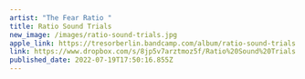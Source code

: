 ```yaml
---
artist: "The Fear Ratio "
title: Ratio Sound Trials
new_image: /images/ratio-sound-trials.jpg
apple_link: https://tresorberlin.bandcamp.com/album/ratio-sound-trials
link: https://www.dropbox.com/s/8jp5v7arztmoz5f/Ratio%20Sound%20Trials.zip?dl=1
published_date: 2022-07-19T17:50:16.855Z
---
```

